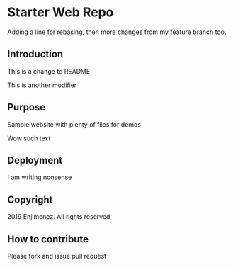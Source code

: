 # Starter Web Repo

Adding a line for rebasing, then more changes from my feature branch too.

## Introduction

This is a change to README

This is another modifier

## Purpose

Sample website with plenty of files for demos

Wow such text

## Deployment

I am writing nonsense

## Copyright

2019 Enjimenez. All rights reserved

## How to contribute

Please fork and issue pull request